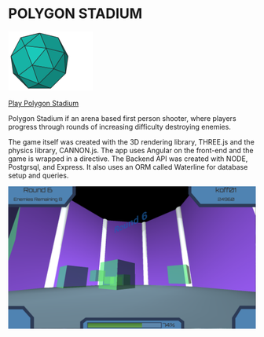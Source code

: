 # POLYGON STADIUM

<img src=./README_images/polygon.png width=172 height=121.5 />

[Play Polygon Stadium](https://polygonstadium.com)

Polygon Stadium if an arena based first person shooter, where players progress through rounds of increasing difficulty destroying enemies.

The game itself was created with the 3D rendering library, THREE.js and the physics library, CANNON.js. The app uses Angular on the front-end and the game is wrapped in a directive. The Backend API was created with NODE, Postgrsql, and Express. It also uses an ORM called Waterline for database setup and queries.

<img src=./README_images/screenshot_1.png width=900 />

